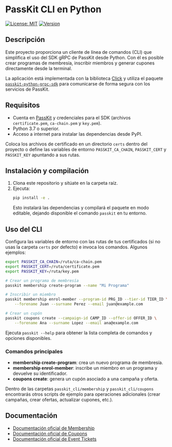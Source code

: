 # PassKit CLI en Python

[![License: MIT](https://img.shields.io/badge/License-MIT-yellow.svg)](https://opensource.org/licenses/MIT)
[![Version](https://badge.fury.io/py/passkit-python-grpc-sdk.svg)](https://pypi.org/project/passkit-python-grpc-sdk/)

## Descripción

Este proyecto proporciona un cliente de línea de comandos (CLI) que simplifica el uso del SDK gRPC de PassKit desde Python. Con él es posible crear programas de membresía, inscribir miembros y generar cupones directamente desde la terminal.

La aplicación está implementada con la biblioteca [Click](https://click.palletsprojects.com/) y utiliza el paquete [`passkit-python-grpc-sdk`](https://pypi.org/project/passkit-python-grpc-sdk/) para comunicarse de forma segura con los servicios de PassKit.

## Requisitos

- Cuenta en [PassKit](https://app.passkit.com) y credenciales para el SDK (archivos `certificate.pem`, `ca-chain.pem` y `key.pem`).
- Python 3.7 o superior.
- Acceso a internet para instalar las dependencias desde PyPI.

Coloca los archivos de certificado en un directorio `certs` dentro del proyecto o define las variables de entorno `PASSKIT_CA_CHAIN`, `PASSKIT_CERT` y `PASSKIT_KEY` apuntando a sus rutas.

## Instalación y compilación

1. Clona este repositorio y sitúate en la carpeta raíz.
2. Ejecuta:
   ```bash
   pip install -e .
   ```
   Esto instalará las dependencias y compilará el paquete en modo editable, dejando disponible el comando `passkit` en tu entorno.

## Uso del CLI

Configura las variables de entorno con las rutas de tus certificados (si no usas la carpeta `certs` por defecto) e invoca los comandos. Algunos ejemplos:

```bash
export PASSKIT_CA_CHAIN=/ruta/ca-chain.pem
export PASSKIT_CERT=/ruta/certificate.pem
export PASSKIT_KEY=/ruta/key.pem

# Crear un programa de membresía
passkit membership create-program --name "Mi Programa"

# Inscribir un miembro
passkit membership enrol-member --program-id PRG_ID --tier-id TIER_ID \
    --forename Juan --surname Perez --email juan@example.com

# Crear un cupón
passkit coupons create --campaign-id CAMP_ID --offer-id OFFER_ID \
    --forename Ana --surname Lopez --email ana@example.com
```

Ejecuta `passkit --help` para obtener la lista completa de comandos y opciones disponibles.

### Comandos principales

- **membership create-program**: crea un nuevo programa de membresía.
- **membership enrol-member**: inscribe un miembro en un programa y devuelve su identificador.
- **coupons create**: genera un cupón asociado a una campaña y oferta.

Dentro de las carpetas `passkit_cli/membership` y `passkit_cli/coupons` encontrarás otros scripts de ejemplo para operaciones adicionales (crear campañas, crear ofertas, actualizar cupones, etc.).

## Documentación

- [Documentación oficial de Membership](https://docs.passkit.io/protocols/member)
- [Documentación oficial de Coupons](https://docs.passkit.io/protocols/coupon)
- [Documentación oficial de Event Tickets](https://docs.passkit.io/protocols/event-tickets/)
